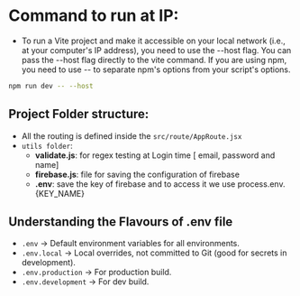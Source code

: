 # Command to run at IP:

- To run a Vite project and make it accessible on your local network (i.e., at your computer's IP address), you need to use the --host flag. You can pass the --host flag directly to the vite command. If you are using npm, you need to use -- to separate npm's options from your script's options.

```Bash
npm run dev -- --host
```

## Project Folder structure:

- All the routing is defined inside the `src/route/AppRoute.jsx`
- `utils folder`:
  - **validate.js**: for regex testing at Login time [ email, password and name]
  - **firebase.js**: file for saving the configuration of firebase
  - **.env**: save the key of firebase and to access it we use process.env.{KEY_NAME}

## Understanding the Flavours of .env file

- `.env` → Default environment variables for all environments.
- `.env.local` → Local overrides, not committed to Git (good for secrets in development).
- `.env.production` → For production build.
- `.env.development` → For dev build.

##

